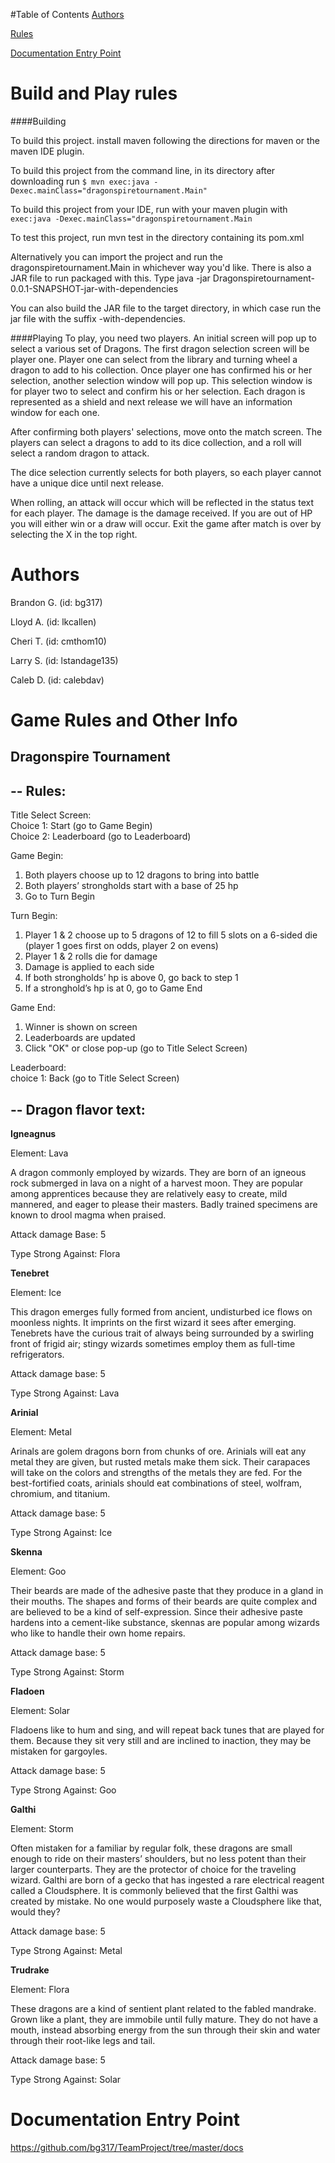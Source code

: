 #Table of Contents
[Authors](#authors)

[Rules](#rules)

[Documentation Entry Point](#docs)


# Build and Play rules

####Building

To build this project. install maven following the directions for maven or the maven IDE plugin.

To build this project from the command line, in its directory after downloading run
```$ mvn exec:java -Dexec.mainClass="dragonspiretournament.Main"```

To build this project from your IDE, run with your maven plugin with
```exec:java -Dexec.mainClass="dragonspiretournament.Main```

To test this project, run mvn test in the directory containing its pom.xml

Alternatively you can import the project and run the dragonspiretournament.Main in whichever way you'd like. There is also a JAR file to run packaged with this. Type java -jar Dragonspiretournament-0.0.1-SNAPSHOT-jar-with-dependencies

You can also build the JAR file to the target directory, in which case run the jar file with the suffix -with-dependencies.

####Playing
To play, you need two players. An initial screen will pop up to select a various set of Dragons. The first dragon selection screen will be player one. Player one can select from the library and turning wheel a dragon to add to his collection. Once player one has confirmed his or her selection, another selection window will pop up. This selection window is for player two to select and confirm his or her selection. Each dragon is represented as a shield and next release we will have an information window for each one. 

After confirming both players' selections, move onto the match screen. The players can select a dragons to add to its dice collection, and a roll will select a random dragon to attack. 

The dice selection currently selects for both players, so each player cannot have a unique dice until next release. 

When rolling, an attack will occur which will be reflected in the status text for each player. The damage is the damage received. If you are out of HP you will either win or a draw will occur. Exit the game after match is over by selecting the X in the top right.

# <a name="authors"></a>Authors

Brandon G.  (id: bg317)

Lloyd A.    (id: lkcallen)

Cheri T.    (id: cmthom10)

Larry S.    (id: lstandage135)

Caleb D.    (id: calebdav)

# <a name="rules"></a>Game Rules and Other Info

Dragonspire Tournament
--------------------------

--
Rules:
--

Title Select Screen:<br/>
Choice 1: Start  (go to Game Begin)<br/>
Choice 2: Leaderboard (go to Leaderboard)<br/>

Game Begin:<br/>
1) Both players choose up to 12 dragons to bring into battle<br/>
2) Both players’ strongholds start with a base of 25 hp<br/>
3) Go to Turn Begin<br/>

Turn Begin:<br/>
1) Player 1 & 2 choose up to 5 dragons of 12 to fill 5 slots on a 6-sided die (player 1 goes first on odds, player 2 on evens)<br/>
2) Player 1 & 2 rolls die for damage<br/>
3) Damage is applied to each side<br/>
4) If both strongholds’ hp is above 0, go back to step 1<br/>
5) If a stronghold’s hp is at 0, go to Game End<br/>

Game End:<br/>
1) Winner is shown on screen<br/>
2) Leaderboards are updated<br/>
3) Click "OK" or close pop-up (go to Title Select Screen)<br/>

Leaderboard:<br/>
choice 1: Back (go to Title Select Screen)<br/>

--
Dragon flavor text:
--

<strong>Igneagnus</strong><br/>

Element: Lava<br/>

A dragon commonly employed by wizards. They are born of an igneous rock submerged in lava on a night of a harvest moon. They are popular among apprentices because they are relatively easy to create, mild mannered, and eager to please their masters. Badly trained specimens are known to drool magma when praised. 

Attack damage Base: 5

Type Strong Against: Flora

<strong>Tenebret</strong><br/>

Element: Ice<br/>

This dragon emerges fully formed from ancient, undisturbed ice flows on moonless nights. It imprints on the first wizard it sees after emerging. Tenebrets have the curious trait of always being surrounded by a swirling front of frigid air; stingy wizards sometimes employ them as full-time refrigerators.

Attack damage base: 5

Type Strong Against: Lava

<strong>Arinial</strong><br/>

Element: Metal<br/>

Arinals are golem dragons born from chunks of ore. Arinials will eat any metal they are given, but rusted metals make them sick. Their carapaces will take on the colors and strengths of the metals they are fed. For the best-fortified coats, arinials should eat combinations of steel, wolfram, chromium, and titanium.

Attack damage base: 5

Type Strong Against: Ice

<strong>Skenna</strong></br>

Element: Goo</br>

Their beards are made of the adhesive paste that they produce in a gland in their mouths. The shapes and forms of their beards are quite complex and are believed to be a kind of self-expression. Since their adhesive paste hardens into a cement-like substance, skennas are popular among wizards who like to handle their own home repairs.

Attack damage base: 5

Type Strong Against: Storm

<strong>Fladoen</strong><br/>

Element: Solar

Fladoens like to hum and sing, and will repeat back tunes that are played for them. Because they sit very still and are inclined to inaction, they may be mistaken for gargoyles.

Attack damage base: 5

Type Strong Against: Goo

<strong>Galthi</strong><br/>

Element: Storm<br/>

Often mistaken for a familiar by regular folk, these dragons are small enough to ride on their masters’ shoulders, but no less potent than their larger counterparts. They are the protector of choice for the traveling wizard.  Galthi are born of a gecko that has ingested a rare electrical reagent called a Cloudsphere. It is commonly believed that the first Galthi was created by mistake. No one would purposely waste a Cloudsphere like that, would they?

Attack damage base: 5

Type Strong Against: Metal

<strong>Trudrake</strong><br/>

Element: Flora<br/>

These dragons are a kind of sentient plant related to the fabled mandrake. Grown like a plant, they are immobile until fully mature. They do not have a mouth, instead absorbing energy from the sun through their skin and water through their root-like legs and tail.

Attack damage base: 5

Type Strong Against: Solar

# <a name="docs" href="docs"></a>Documentation Entry Point

https://github.com/bg317/TeamProject/tree/master/docs


